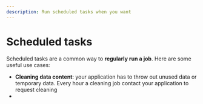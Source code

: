 ```yaml
---
description: Run scheduled tasks when you want
---
```


# Scheduled tasks

Scheduled tasks are a common way to **regularly run a job**. Here are some useful use cases:

* **Cleaning data content**: your application has to throw out unused data or temporary data. Every hour a cleaning job contact your application to request cleaning
* 
